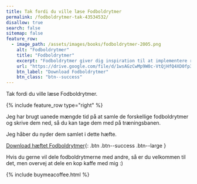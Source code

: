 ```yaml
---
title: Tak fordi du ville læse Fodboldrytmer
permalink: /fodboldrytmer-tak-43534532/
disallow: true
search: false
sitemap: false
feature_row:
  - image_path: /assets/images/books/fodboldrytmer-2005.png
    alt: "Fodboldrytmer"
    title: "Fodboldrytmer"
    excerpt: "Fodboldrytmer giver dig inspiration til at implementere rytmer i din træning. Hvordan kan du bruge afrikansk opvarmning og brasiliansk samba som inspiration?"
    url: "https://drive.google.com/file/d/1wsAGzCwMp9W0c-VtQjHfQ4XD0fp3cJsv/view?usp=sharing"
    btn_label: "Download Fodboldrytmer"
    btn_class: "btn--success"
---
```


Tak fordi du ville læse Fodboldrytmer.

{% include feature_row type="right" %}

Jeg har brugt uanede mængde tid på at samle de forskellige fodboldrytmer og skrive dem ned, så du kan tage dem med på træningsbanen. 

Jeg håber du nyder dem samlet i dette hæfte.

[Download hæftet Fodboldrytmer](/assets/pdf/paid/fodboldrytmer-2005.pdf){: .btn .btn--success .btn--large }

Hvis du gerne vil dele fodboldrytmerne med andre, så er du velkommen til det, men overvej at dele en kop kaffe med mig :)

{% include buymeacoffee.html %}
